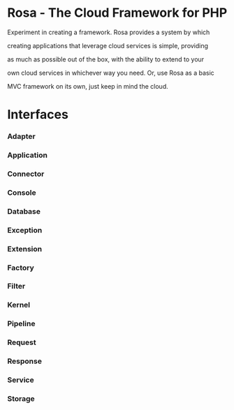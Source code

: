 # Rosa - The Cloud Framework for PHP

Experiment in creating a framework. Rosa provides a system by which

creating applications that leverage cloud services is simple, providing

as much as possible out of the box, with the ability to extend to your

own cloud services in whichever way you need. Or, use Rosa as a basic

MVC framework on its own, just keep in mind the cloud.

# Interfaces

### Adapter

### Application

### Connector

### Console

### Database

### Exception

### Extension

### Factory

### Filter

### Kernel

### Pipeline

### Request

### Response

### Service

### Storage